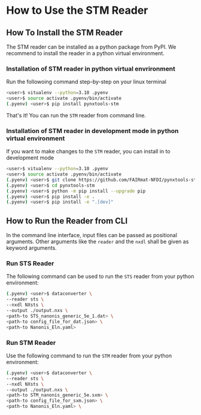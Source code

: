 # How to Use the STM Reader
## How To Install the STM Reader
The STM reader can be installed as a python package from PyPI. We recommend to install the reader in a python virtual environment.
### Installation of STM reader in python virtual envrironment
Run the followoing command step-by-step on your linux terminal

```bash
<user>$ vitualenv --python=3.10 .pyenv
<user>$ source activate .pyenv/bin/activate
(.pyenv) <user>$ pip install pynxtools-stm
```

That's it! You can run the `STM` reader from command line.

### Installation of STM reader in development mode in python virtual environment
If you want to make changes to the `STM` reader, you can install in to development mode
```bash
<user>$ vitualenv --python=3.10 .pyenv
<user>$ source activate .pyenv/bin/activate
(.pyenv) <user>$ git clone https://github.com/FAIRmat-NFDI/pynxtools-stm
(.pyenv) <user>$ cd pynxtools-stm
(.pyenv) <user>$ python -m pip install --upgrade pip
(.pyenv) <user>$ pip install -e .
(.pyenv) <user>$ pip install -e ".[dev]"
```

## How to Run the Reader from CLI
In the command line interface, input files can be passed as positional arguments. Other arguments like the `reader` and the `nxdl` shall be given as keyword arguments.
### Run STS Reader
The following command can be used to run the `STS` reader from your python environment:
```bash
(.pyenv) <user>$ dataconverter \
--reader sts \
--nxdl NXsts \
--output ./output.nxs \ 
<path-to STS_nanonis_generic_5e_1.dat> \
<path-to config_file_for_dat.json> \
<path-to Nanonis_Eln.yaml>
```

### Run STM Reader
Use the following command to run the `STM` reader from your python environment:
```bash
(.pyenv) <user>$ dataconverter \
--reader sts \
--nxdl NXsts \
--output ./output.nxs \
<path-to STM_nanonis_generic_5e.sxm> \
<path-to config_file_for_sxm.json> \
<path-to Nanonis_Eln.yaml> \
```
